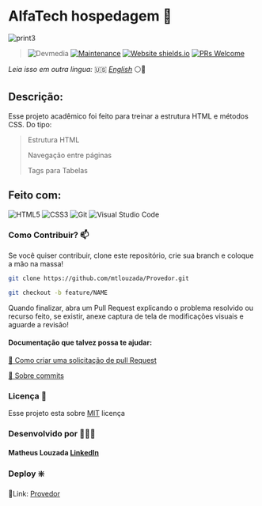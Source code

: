 # AlfaTech hospedagem 📄

![print3](https://github.com/mtlouzada/Provedor/assets/120414065/89fce2d7-f662-4085-a052-70927029b066)

> ![Devmedia](https://img.shields.io/badge/DevMedia-E7ECEB?style=for-the-badge&logo=appium&logoColor=83B81A) [![Maintenance](https://img.shields.io/badge/Maintained%3F-yes-green.svg)](https://GitHub.com/Naereen/StrapDown.js/graphs/commit-activity) [![Website shields.io](https://img.shields.io/website-up-down-green-red/http/shields.io.svg)](http://shields.io/) [![PRs Welcome](https://img.shields.io/badge/PRs-welcome-brightgreen.svg?style=flat-square)](http://makeapullrequest.com)

_Leia isso em outra lingua:_ 🇺🇸 [_English_](../README.md) ⚪🔵

## Descrição:

Esse projeto acadêmico foi feito para treinar a estrutura HTML e métodos CSS. Do tipo:

> Estrutura HTML
>
> Navegação entre páginas
>
> Tags para Tabelas

## Feito com:

![HTML5](https://img.shields.io/badge/html5-%23E34F26.svg?style=for-the-badge&logo=html5&logoColor=white) ![CSS3](https://img.shields.io/badge/css3-%231572B6.svg?style=for-the-badge&logo=css3&logoColor=white) ![Git](https://img.shields.io/badge/git-%23F05033.svg?style=for-the-badge&logo=git&logoColor=white) ![Visual Studio Code](https://img.shields.io/badge/Visual%20Studio%20Code-0078d7.svg?style=for-the-badge&logo=visual-studio-code&logoColor=white)

### Como Contribuir? 📫
Se você quiser contribuir, clone este repositório, crie sua branch e coloque a mão na massa!

```bash
git clone https://github.com/mtlouzada/Provedor.git
```

```bash
git checkout -b feature/NAME
```

Quando finalizar, abra um Pull Request explicando o problema resolvido ou recurso feito, se existir, anexe captura de tela de modificações visuais e aguarde a revisão!

#### Documentação que talvez possa te ajudar:

[📝 Como criar uma solicitação de pull Request](https://docs.github.com/pt/pull-requests/collaborating-with-pull-requests/proposing-changes-to-your-work-with-pull-requests/creating-a-pull-request)

[💾 Sobre commits](https://docs.github.com/pt/pull-requests/committing-changes-to-your-project/creating-and-editing-commits/about-commits)

### Licença 📃

Esse projeto esta sobre [MIT](https://github.com/mtlouzada/turing-Challenger/blob/main/LICENSE) licença

### Desenvolvido por 🧑🏻‍💻

#### Matheus Louzada [LinkedIn](https://www.linkedin.com/in/matheus-louzadaa)

### Deploy ❇️

🔗Link: [Provedor](https://mtlouzada.github.io./Provedor/)
